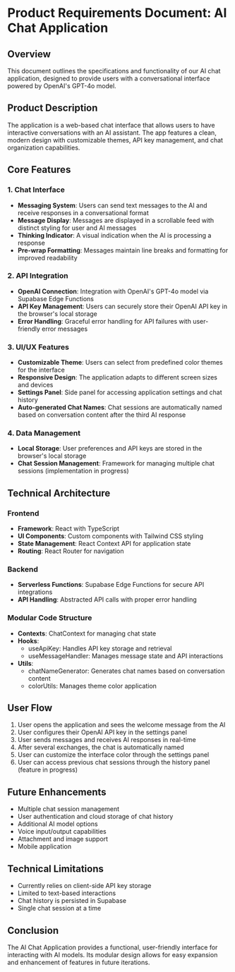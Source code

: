 
# Product Requirements Document: AI Chat Application

## Overview
This document outlines the specifications and functionality of our AI chat application, designed to provide users with a conversational interface powered by OpenAI's GPT-4o model.

## Product Description
The application is a web-based chat interface that allows users to have interactive conversations with an AI assistant. The app features a clean, modern design with customizable themes, API key management, and chat organization capabilities.

## Core Features

### 1. Chat Interface
- **Messaging System**: Users can send text messages to the AI and receive responses in a conversational format
- **Message Display**: Messages are displayed in a scrollable feed with distinct styling for user and AI messages
- **Thinking Indicator**: A visual indication when the AI is processing a response
- **Pre-wrap Formatting**: Messages maintain line breaks and formatting for improved readability

### 2. API Integration
- **OpenAI Connection**: Integration with OpenAI's GPT-4o model via Supabase Edge Functions
- **API Key Management**: Users can securely store their OpenAI API key in the browser's local storage
- **Error Handling**: Graceful error handling for API failures with user-friendly error messages

### 3. UI/UX Features
- **Customizable Theme**: Users can select from predefined color themes for the interface
- **Responsive Design**: The application adapts to different screen sizes and devices
- **Settings Panel**: Side panel for accessing application settings and chat history
- **Auto-generated Chat Names**: Chat sessions are automatically named based on conversation content after the third AI response

### 4. Data Management
- **Local Storage**: User preferences and API keys are stored in the browser's local storage
- **Chat Session Management**: Framework for managing multiple chat sessions (implementation in progress)

## Technical Architecture

### Frontend
- **Framework**: React with TypeScript
- **UI Components**: Custom components with Tailwind CSS styling
- **State Management**: React Context API for application state
- **Routing**: React Router for navigation

### Backend
- **Serverless Functions**: Supabase Edge Functions for secure API integrations
- **API Handling**: Abstracted API calls with proper error handling

### Modular Code Structure
- **Contexts**: ChatContext for managing chat state
- **Hooks**: 
  - useApiKey: Handles API key storage and retrieval
  - useMessageHandler: Manages message state and API interactions
- **Utils**:
  - chatNameGenerator: Generates chat names based on conversation content
  - colorUtils: Manages theme color application

## User Flow
1. User opens the application and sees the welcome message from the AI
2. User configures their OpenAI API key in the settings panel
3. User sends messages and receives AI responses in real-time
4. After several exchanges, the chat is automatically named
5. User can customize the interface color through the settings panel
6. User can access previous chat sessions through the history panel (feature in progress)

## Future Enhancements
- Multiple chat session management
- User authentication and cloud storage of chat history
- Additional AI model options
- Voice input/output capabilities
- Attachment and image support
- Mobile application

## Technical Limitations
- Currently relies on client-side API key storage
- Limited to text-based interactions
- Chat history is persisted in Supabase
- Single chat session at a time

## Conclusion
The AI Chat Application provides a functional, user-friendly interface for interacting with AI models. Its modular design allows for easy expansion and enhancement of features in future iterations.

